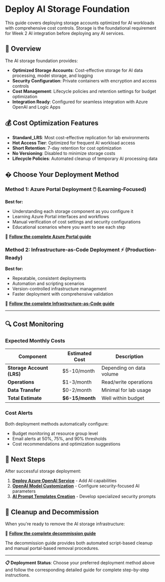 # Deploy AI Storage Foundation

This guide covers deploying storage accounts optimized for AI workloads with comprehensive cost controls. Storage is the foundational requirement for Week 2 AI integration before deploying any AI services.

## 🎯 Overview

The AI storage foundation provides:

- **Optimized Storage Accounts**: Cost-effective storage for AI data processing, model storage, and logging
- **Security Configuration**: Private containers with encryption and access controls
- **Cost Management**: Lifecycle policies and retention settings for budget optimization
- **Integration Ready**: Configured for seamless integration with Azure OpenAI and Logic Apps

## 💰 Cost Optimization Features

- **Standard_LRS**: Most cost-effective replication for lab environments
- **Hot Access Tier**: Optimized for frequent AI workload access
- **Short Retention**: 7-day retention for cost optimization
- **No Versioning**: Disabled to minimize storage costs
- **Lifecycle Policies**: Automated cleanup of temporary AI processing data

## � Choose Your Deployment Method

### **Method 1: Azure Portal Deployment** 🖱️ (Learning-Focused)

**Best for:**

- Understanding each storage component as you configure it
- Learning Azure Portal interfaces and workflows
- Manual verification of cost settings and security configurations
- Educational scenarios where you want to see each step

📖 **[Follow the complete Azure Portal guide](./Azure%20Portal/deploy-ai-storage-foundation-azure-portal.md)**

### **Method 2: Infrastructure-as-Code Deployment** ⚡ (Production-Ready)

**Best for:**

- Repeatable, consistent deployments
- Automation and scripting scenarios  
- Version-controlled infrastructure management
- Faster deployment with comprehensive validation

📖 **[Follow the complete Infrastructure-as-Code guide](./Infrastructure%20as%20Code/deploy-ai-storage-foundation-modular-iac.md)**

---

## 🔍 Cost Monitoring

### Expected Monthly Costs

| Component | Estimated Cost | Description |
|-----------|----------------|-------------|
| **Storage Account (LRS)** | $5-10/month | Depending on data volume |
| **Operations** | $1-3/month | Read/write operations |
| **Data Transfer** | $0-2/month | Minimal for lab usage |
| **Total Estimate** | **$6-15/month** | Well within budget |

### Cost Alerts

Both deployment methods automatically configure:

- Budget monitoring at resource group level
- Email alerts at 50%, 75%, and 90% thresholds
- Cost recommendations and optimization suggestions

## 🔗 Next Steps

After successful storage deployment:

1. **[Deploy Azure OpenAI Service](../02.03%20Azure%20OpenAI%20Service%20Deployment/deploy-azure-openai-service.md)** - Add AI capabilities
2. **[OpenAI Model Customization](../02.04%20OpenAI%20Model%20Customization/customize-openai-model.md)** - Configure security-focused AI parameters  
3. **[AI Prompt Templates Creation](../02.05%20AI%20Prompt%20Templates%20Creation/ai-prompt-templates.md)** - Develop specialized security prompts

## 🧹 Cleanup and Decommission

When you're ready to remove the AI storage infrastructure:

📖 **[Follow the complete decommission guide](./Decommission/decommission-ai-storage-foundation.md)**

The decommission guide provides both automated script-based cleanup and manual portal-based removal procedures.

---

**📋 Deployment Status**: Choose your preferred deployment method above and follow the corresponding detailed guide for complete step-by-step instructions.
